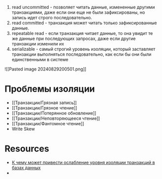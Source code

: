 1. read uncommitted - позволяет читать данные, измененные другими транзакциями, даже если они еще не были зафиксированы, но запись идет строго последовательно.
2. read committed - транзакция может читать только зафиксированные данные.
3. repeatable read - если транзакция читает данные, то она увидит те же данные при последующих запросах, даже если другие транзакции изменили их
4. serializable - самый строгий уровень изоляции, который заставляет транзакции выполняться последовательно, как если бы они были единственными в системе

![[Pasted image 20240829200501.png]]


# Проблемы изоляции

- [[Транзакции/Грязная запись]]
- [[Транзакции/Грязное чтение]]
- [[Транзакции/Потерянное обновление]]
- [[Транзакции/Неповторяющееся чтение]]
- [[Транзакции/Фантомное чтение]]
- Write Skew

# Resources

- [К чему может привести ослабление уровня изоляции транзакций в базах данных](https://habr.com/ru/companies/otus/articles/501294/)
- 